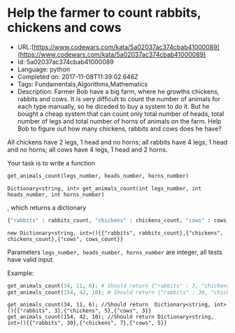 # Help the farmer to count rabbits, chickens and cows

 - URL:[https://www.codewars.com/kata/5a02037ac374cbab41000089](https://www.codewars.com/kata/5a02037ac374cbab41000089)
 - Id: 5a02037ac374cbab41000089
 - Language: python
 - Completed on: 2017-11-08T11:39:02.646Z
 - Tags: Fundamentals,Algorithms,Mathematics
 - Description:
Farmer Bob have a big farm, where he growths chickens, rabbits and cows. It is very difficult to count the number of animals for each type manually, so he diceded to buy a system to do it. But he bought a cheap system that can count only total number of heads, total number of legs and total number of horns of animals on the farm.
Help Bob to figure out how many chickens, rabbits and cows does he have?

All chickens have 2 legs, 1 head and no horns; all rabbits have 4 legs, 1 head and no horns; all cows have 4 legs, 1 head and 2 horns.

Your task is to write a function 
```Python
get_animals_count(legs_number, heads_number, horns_number)
```
```Csharp
Dictionary<string, int> get_animals_count(int legs_number, int heads_number, int horns_number)
```
, which returns a dictionary 
```python
{"rabbits" : rabbits_count, "chickens" : chickens_count, "cows" : cows_count}
``` 
```Csharp
new Dictionary<string, int>(){{"rabbits", rabbits_count},{"chickens", chickens_count},{"cows", cows_count}}
```

Parameters `legs_number, heads_number, horns_number` are integer, all tests have valid input.

Example:

```python
get_animals_count(34, 11, 6); # Should return {"rabbits" : 3, "chickens" : 5, "cows" : 3}
get_animals_count(154, 42, 10); # Should return {"rabbits" : 30, "chickens" : 7, "cows" : 5}
```

```Csharp
get_animals_count(34, 11, 6); //Should return  Dictionary<string, int>(){{"rabbits", 3},{"chickens", 5},{"cows", 3}}
get_animals_count(154, 42, 10); //Should return Dictionary<string, int>(){{"rabbits", 30},{"chickens", 7},{"cows", 5}}
```
